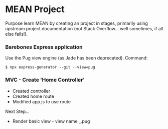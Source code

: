 # MEAN Project

Purpose learn MEAN by creating an project in stages, primarily using upstream project documentation (not Stack Overflow... well sometimes, if all else fails!).

### Barebones Express application 
Use the Pug view engine (as Jade has been deprecated).
Command: 

`$ npx express-generator --git --view=pug`

### MVC - Create 'Home Controller'
* Created controller
* Created home route
* Modified app.js to use route 

Next Step...

* Render basic view - view name <route>_<view name>.pug


